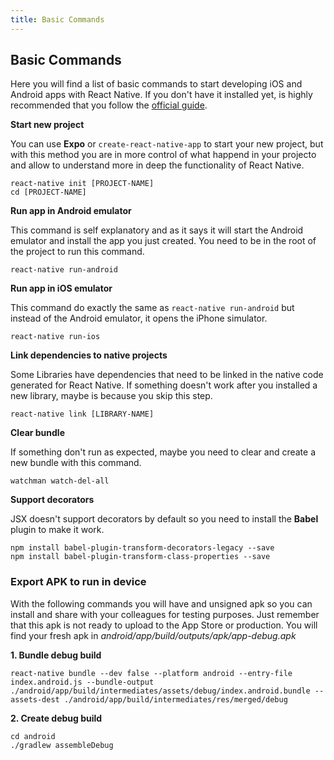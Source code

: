 ```yaml
---
title: Basic Commands
---
```

## Basic Commands

Here you will find a list of basic commands to start developing iOS and Android apps with React Native. If you don't have it installed yet, is highly recommended that you follow the [official guide](https://facebook.github.io/react-native/docs/getting-started.html).


**Start new project**

You can use **Expo** or `create-react-native-app` to start your new project, but with this method you are in more control of what happend in your projecto and allow to understand more in deep the functionality of React Native.
```shell
react-native init [PROJECT-NAME]
cd [PROJECT-NAME]
```



**Run app in Android emulator**

This command is self explanatory and as it says it will start the Android emulator and install the app you just created. You need to be in the root of the project to run this command.
```shell
react-native run-android
```


**Run app in iOS emulator**

This command do exactly the same as `react-native run-android` but instead of the Android emulator, it opens the iPhone simulator.
```shell
react-native run-ios
```


**Link dependencies to native projects**

Some Libraries have dependencies that need to be linked in the native code generated for React Native. If something doesn't work after you installed a new library, maybe is because you skip this step.
```shell
react-native link [LIBRARY-NAME]
```


**Clear bundle**

If something don't run as expected, maybe you need to clear and create a new bundle with this command.
```shell
watchman watch-del-all
```


**Support decorators**

JSX doesn't support decorators by default so you need to install the **Babel** plugin to make it work.
```shell
npm install babel-plugin-transform-decorators-legacy --save
npm install babel-plugin-transform-class-properties --save
```


### Export APK to run in device
With the following commands you will have and unsigned apk so you can install and share with your colleagues for testing purposes. Just remember that this apk is not ready to upload to the App Store or production.
You will find your fresh apk in *android/app/build/outputs/apk/app-debug.apk*

**1. Bundle debug build**
```shell
react-native bundle --dev false --platform android --entry-file index.android.js --bundle-output ./android/app/build/intermediates/assets/debug/index.android.bundle --assets-dest ./android/app/build/intermediates/res/merged/debug
```


**2. Create debug build**
```shell
cd android
./gradlew assembleDebug
```
